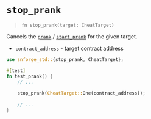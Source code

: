 # `stop_prank`

> `fn stop_prank(target: CheatTarget)`

Cancels the [`prank`](./prank.md) / [`start_prank`](./start_prank.md) for the given target.

- `contract_address` - target contract address

```rust
use snforge_std::{stop_prank, CheatTarget};

#[test]
fn test_prank() {
    // ...
    
    stop_prank(CheatTarget::One(contract_address));
    
    // ...
}
```
